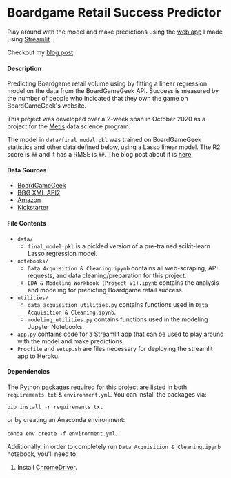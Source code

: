 # Boardgame Retail Success Predictor

Play around with the model and make predictions using the [web app](https://frozen-sierra-31974.herokuapp.com/)
I made using [Streamlit](https://www.streamlit.io/).

Checkout my [blog post](https://brianhtam.github.io/).

#### Description
Predicting Boardgame retail volume using by fitting a linear regression model on the data from the BoardGameGeek 
API. Success is measured by the number of people who indicated that they own the game on BoardGameGeek's website.  

This project was developed over a 2-week span in October 2020 as a project for 
the [Metis](https://thisismetis.com) data science program.

The model in `data/final_model.pkl` was trained on BoardGameGeek statistics and other data defined below, using a Lasso 
linear model. The R2 score is `##` and it has a RMSE is `##`. The blog post about it is 
[here](https://brianhtam.github.io/).

#### Data Sources
* [BoardGameGeek](https://boardgamegeek.com/browse/boardgame) 
* [BGG XML API2](https://boardgamegeek.com/wiki/page/BGG_XML_API2)
* [Amazon](https://www.amazon.com/)
* [Kickstarter](https://www.kickstarter.com/)

#### File Contents
* `data/`
    - `final_model.pkl` is a pickled version of a pre-trained scikit-learn Lasso regression model.
* `notebooks/`
    - `Data Acquisition & Cleaning.ipynb` contains all web-scraping, API requests, and 
       data cleaning/preparation for this project.
    - `EDA & Modeling Workbook (Project V1).ipynb` contains the analysis and modeling for predicting 
       Boardgame retail success. 
* `utilities/`
    - `data_acquisition_utilities.py` contains functions used in `Data Acquisition & Cleaning.ipynb`.
    - `modeling_utilities.py` contains functions used in the modeling Jupyter Notebooks.
* `app.py` contains code for a [Streamlit](https://www.streamlit.io/) app that can be used to play around 
  with the model and make predictions.
* `Procfile` and `setup.sh` are files necessary for deploying the streamlit app to Heroku.

#### Dependencies

The Python packages required for this project are listed in both `requirements.txt` & `environment.yml`. 
You can install the packages via:

`pip install -r requirements.txt`

or by creating an Anaconda environment:

`conda env create -f environment.yml`.

Additionally, in order to completely run `Data Acquisition & Cleaning.ipynb` notebook, you'll need to:

1. Install [ChromeDriver](https://chromedriver.chromium.org/getting-started).
